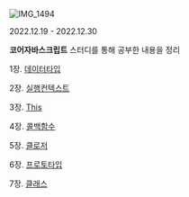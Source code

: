 ![IMG_1494](https://user-images.githubusercontent.com/107349637/209490440-80a2649f-34e2-45aa-bd13-4ea10164b9b0.JPG)

2022.12.19 - 2022.12.30

**코어자바스크립트** 스터디를 통해 공부한 내용을 정리

1장. [데이터타입](https://github.com/bread1022/CoreJavaScript/blob/master/01_data_type.md)

2장. [실행컨텍스트](https://github.com/bread1022/CoreJavaScript/blob/master/02_Execution_Context.md)

3장. [This](https://github.com/bread1022/CoreJavaScript/blob/master/03_this.md)

4장. [콜백함수](https://github.com/bread1022/CoreJavaScript/blob/master/04_callback.md)

5장. [클로저](https://github.com/bread1022/CoreJavaScript/blob/master/05_closure.md)

6장. [프로토타입](https://github.com/bread1022/CoreJavaScript/blob/master/06_prototype.md)

7장. [클래스](https://github.com/bread1022/CoreJavaScript/blob/master/07_class.md)